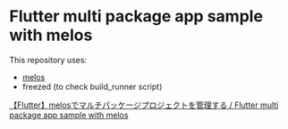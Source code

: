 # Flutter multi package app sample with melos

This repository uses:
- [melos](https://melos.invertase.dev/)
- freezed (to check build_runner script)



[【Flutter】melosでマルチパッケージプロジェクトを管理する / Flutter multi package app sample with melos](https://alpha2048.hatenablog.com/entry/2022/12/24/164006)
